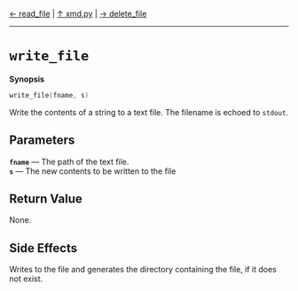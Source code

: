 [&#8592; read_file](xmd.py--read_file.md) | [&#8593; xmd.py](xmd.py.md) | [&#8594; delete_file](xmd.py--delete_file.md)
***

# `write_file`
**Synopsis**

```cpp
write_file(fname, s)
```

Write the contents of a string to a text file.
The filename is echoed to `stdout`.

## Parameters
**`fname`** &#8213; The path of the text file.  
**`s`** &#8213; The new contents to be written to the file  
## Return Value

None.

## Side Effects

Writes to the file and generates the directory containing the file, if it does not exist.


